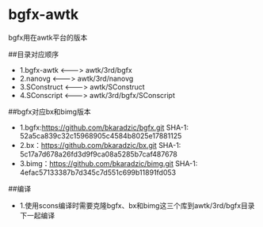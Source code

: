 # bgfx-awtk

bgfx用在awtk平台的版本

##目录对应顺序

* 1.bgfx-awtk <---> awtk/3rd/bgfx
* 2.nanovg <---> awtk/3rd/nanovg
* 3.SConstruct <---> awtk/SConstruct
* 4.SConscript <---> awtk/3rd/bgfx/SConscript

##bgfx对应bx和bimg版本

* 1.bgfx:https://github.com/bkaradzic/bgfx.git   SHA-1: 52a5ca839c32c15968905c4584b8025e17881125
* 2.bx：https://github.com/bkaradzic/bx.git  SHA-1: 5c17a7d678a26fd3d9f9ca08a5285b7caf487678
* 3.bimg：https://github.com/bkaradzic/bimg.git  SHA-1: 4efac57133387b7d345c7d551c699b11891fd053

##编译
* 1.使用scons编译时需要克隆bgfx、bx和bimg这三个库到awtk/3rd/bgfx目录下一起编译
